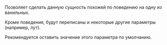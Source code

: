 Позволяет сделать данную сущность похожей по поведению на одну из ванильных.

Кроме поведения, будут переписаны и некоторые другие параметры (например, лут).

Рекомендуется оставить значение этого параметра по умолчанию.